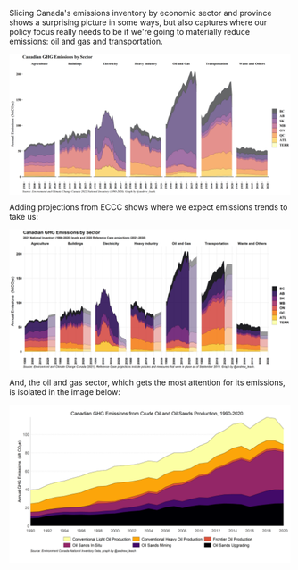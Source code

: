 Slicing Canada's emissions inventory by economic sector and province shows a surprising picture in some ways, but also captures where our policy focus really needs to be if we're going to materially reduce emissions: oil and gas and transportation.

<a href="images/inventory_sector.png" target="_blank">
  <img border="0" align="center"  src="images/inventory_sector.png"/>
</a>


Adding projections from ECCC shows where we expect emissions trends to take us:

<a href="images/sector_proj.png" target="_blank">
  <img border="0" align="center"  src="images/sector_proj.png"/>
</a>


And, the oil and gas sector, which gets the most attention for its emissions, is isolated in the image below:

<a href="images/nir_oil.png" target="_blank">
  <img border="0" align="center"  src="images/nir_oil.png"/>
</a>
